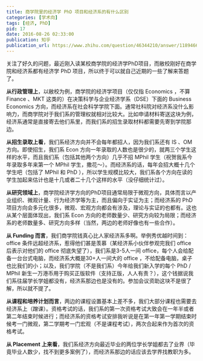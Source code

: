 ```yaml
---
title: 商学院里的经济学 PhD 项目和经济系的有什么区别
categories: [学术向]
tags: [经济, PhD]
pid: 17
date: 2016-08-26 02:33:00
publication: 知乎
publication_url: https://www.zhihu.com/question/46344210/answer/118946681
---
```


关注了好久的问题，最近刚入读某校商学院的经济学PhD项目，而敝校刚好在商学院和经济系都有经济学 PhD 项目，所以终于可以就自己近期的一些了解来答题了。<!--more-->

**从行政管理上**，以敝校为例，商学院的经济学项目（仅仅指 Economics ，不算 Finance 、MKT 这类的）在决策科学与企业经济学系（DSE）下面的 Business Economics 方向，而经济系在社会科学学院下面。通常社科院对经济系没什么影响力，而商学院对于我们系的管理权就相对比较大。比如申请材料寄送这块为例，经济系通常是直接寄去他们系里，而我们系的招生录取材料都需要先寄到学院那边。

**从招生录取上看**，我们系经济方向并不会每年都招人，因为我们系还有 IS 、OM 方向。即使招生，我们系 Econ 方向一年录取的人数也是很少的，就两三个学生这样的水平，而且我们系（包括其他两个方向）几乎不招 MPhil 学生（祝贺我系今年录取多年来第一个 MPhil 学生，撒花～）。而经济系的话，每年会招大概十几个学生吧（包括了 MPhil 和 PhD ），所以学生规模比较大，我们系各个方向在读的学生加起来估计也是十几或者二十几个这样的水平（没仔细统计过）。

**从研究领域上**，商学院经济学方向的PhD项目通常局限于微观方向，具体而言以产业组织、微观计量、行为经济学等为主，而且偏向于实证为主；而经济系的 PhD 项目方向会多元化很多，微观、宏观方向都会有涉及，理论与实证的也都有。这也从某个层面体现出，我们系 Econ 方向的老师数量少、研究方向较为局限；而经济系的老师数量多、研究方向多样（当然，两边的老师好像也有一些合作）。

**从 Funding 而言**，我们商学院钱真心比人家经济系多啊。举例秀优越时间到：office 条件远超经济系，惹得他们甚是羡慕（某经济系小伙伴参观完我们 office 后表示对他们的 office 彻底失望了），我们系是3-5人一间 office，每个人会给配备一台台式电脑，而经济系大概是30+人一间大的 office ，不给配备电脑，桌子也比我们的小；以及，我们学院（不是我们系）今年给我们新入学的每个 PhD / MPhil 新生一万港币用于购买正版软件（支持正版，人人有责？），这个钱据说我们系往届学长学姐都没有，经济系那边也是没有的。参加会议资助这块不是很了解，所以就不提了。

**从课程和培养计划而言**，两边的课程设置基本上差不多，我们大部分课程也需要去经济系上（蹭课）。资格考试的话，我们系的第一次资格考试大致会在一年半或者第二年结束时候进行；而经济系的资格考试安排我听说是在第一年第一学期结束时候考一门微观，第二学期考一门宏观（不是课程考试），两次合起来作为首次的资格考试。

**从 Placement 上来看**，我们系经济方向最近毕业的两位学长学姐都去了业界（毕竟毕业人数少，找不到更多案例了），而经济系那边的话应该去学界找教职为多。